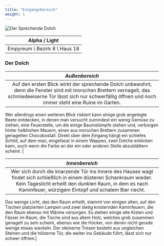 ```yaml
---
title: "Eingangsbereich"
weight: 1
---
```


![Der Sprechende Dolch](logo.png)

|Alpha / Light|
|:---:|
|Empyreum \\ Bezirk 8 \\ Haus 18|

### Der Dolch

|**_Außenbereich_**|
|:---:|
|Auf den ersten Blick wirkt der sprechende Dolch unbewohnt, denn die Fenster sind mit morschen Brettern vernagelt, das schmiedeeiserne Tor lässt sich nur schwerfällig öffnen und noch immer steht eine Ruine im Garten.
Wer allerdings einen weiteren Blick riskiert kann einige grob angelegte Beete entdecken, in denen man versucht zumindest ein wenig Gemüse zu ziehen, eine Feuerstelle, um die einige Baumstümpfe stehen und, verborgen hinter halbhohen Mauern, einen aus morschen Brettern zusammen genagelten Chocobostall.
Direkt über dem Eingang hängt ein schiefes Schild, auf dem man, eingefasst in einem Wappen, zwei Dolche erblicken kann, auch wenn die Farbe an der ein oder anderen Stelle abzublättern scheint. |

|**_Innenbereich_**|
|:---:|
|Wer sich durch die knarzende Tür ins Innere des Hauses wagt findet sich schließlich in einem düsteren Schankraum wieder. Kein Tageslicht erhellt den dunklen Raum, in dem es nach Kaminfeuer, würzigem Eintopf und schalem Bier riecht.
Das wenige Licht, das den Raum erhellt, stammt von einigen alten, auf den Tischen platzierten Lampen und zwei stetig knisternden Kaminfeuern, die den Raum ebenso mit Wärme versorgen.
Es stehen einige alte Kisten und Fässer im Raum, die Tische sind aus altem Holz, welches grob zusammen genagelt zu sein scheint, ebenso wie die Hocker, von denen nicht gerade wenige etwas wackeln. Der steinerne Tresen besteht aus ungleichen Steinen und die hölzerne Tür, die weiter ins Gebäude führt, lässt sich nur schwer öffnen.|
